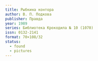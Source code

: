 ```yaml
---
title: Рыбкина контора
author: В. П. Подкова
publisher: Правда
year: 1989
series: Библиотека Крокодила № 10 (1070)
issn: 0132-2141
format: 70×108/32
status:
  - found
  - pictures
---
```

